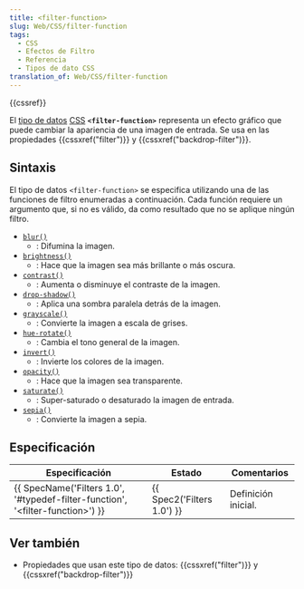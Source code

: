 ```yaml
---
title: <filter-function>
slug: Web/CSS/filter-function
tags:
  - CSS
  - Efectos de Filtro
  - Referencia
  - Tipos de dato CSS
translation_of: Web/CSS/filter-function
---
```


{{cssref}}

El [tipo de datos](/es/docs/Web/CSS/CSS_Types) [CSS](/es/docs/Web/CSS) **`<filter-function>`** representa un efecto gráfico que puede cambiar la apariencia de una imagen de entrada. Se usa en las propiedades {{cssxref("filter")}} y {{cssxref("backdrop-filter")}}.

## Sintaxis

El tipo de datos `<filter-function>` se especifica utilizando una de las funciones de filtro enumeradas a continuación. Cada función requiere un argumento que, si no es válido, da como resultado que no se aplique ningún filtro.

- [`blur()`](/en-US/docs/Web/CSS/filter-function/blur)
  - : Difumina la imagen.
- [`brightness()`](/en-US/docs/Web/CSS/filter-function/brightness)
  - : Hace que la imagen sea más brillante o más oscura.
- [`contrast()`](/en-US/docs/Web/CSS/filter-function/contrast)
  - : Aumenta o disminuye el contraste de la imagen.
- [`drop-shadow()`](/en-US/docs/Web/CSS/filter-function/drop-shadow)
  - : Aplica una sombra paralela detrás de la imagen.
- [`grayscale()`](/en-US/docs/Web/CSS/filter-function/grayscale)
  - : Convierte la imagen a escala de grises.
- [`hue-rotate()`](/en-US/docs/Web/CSS/filter-function/hue-rotate)
  - : Cambia el tono general de la imagen.
- [`invert()`](/en-US/docs/Web/CSS/filter-function/invert)
  - : Invierte los colores de la imagen.
- [`opacity()`](/en-US/docs/Web/CSS/filter-function/opacity)
  - : Hace que la imagen sea transparente.
- [`saturate()`](/en-US/docs/Web/CSS/filter-function/saturate)
  - : Super-saturado o desaturado la imagen de entrada.
- [`sepia()`](/en-US/docs/Web/CSS/filter-function/sepia)
  - : Convierte la imagen a sepia.

## Especificación

| Especificación                                                                                                   | Estado                               | Comentarios         |
| ---------------------------------------------------------------------------------------------------------------- | ------------------------------------ | ------------------- |
| {{ SpecName('Filters 1.0', '#typedef-filter-function', '&lt;filter-function&gt;') }} | {{ Spec2('Filters 1.0') }} | Definición inicial. |

## Ver también

- Propiedades que usan este tipo de datos: {{cssxref("filter")}} y {{cssxref("backdrop-filter")}}
